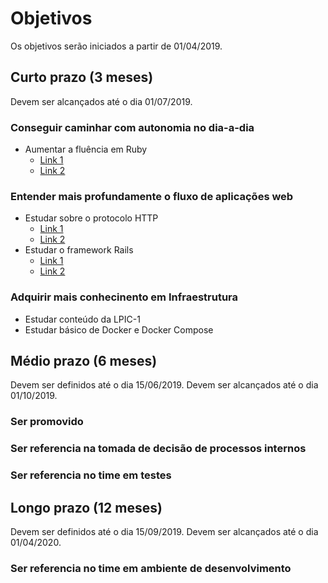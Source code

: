 # Objetivos
Os objetivos serão iniciados a partir de 01/04/2019.

## Curto prazo (3 meses)
Devem ser alcançados até o dia 01/07/2019.
### Conseguir caminhar com autonomia no dia-a-dia
- Aumentar a fluência em Ruby
    - [Link 1](https://google.com)
    - [Link 2](https://google.com)
### Entender mais profundamente o fluxo de aplicações web
- Estudar sobre o protocolo HTTP
    - [Link 1](https://google.com)
    - [Link 2](https://google.com)
- Estudar o framework Rails
    - [Link 1](https://google.com)
    - [Link 2](https://google.com)
### Adquirir mais conhecinento em Infraestrutura
- Estudar conteúdo da LPIC-1
- Estudar básico de Docker e Docker Compose

## Médio prazo (6 meses)
Devem ser definidos até o dia 15/06/2019.
Devem ser alcançados até o dia 01/10/2019.
### Ser promovido
### Ser referencia na tomada de decisão de processos internos
### Ser referencia no time em testes

## Longo prazo (12 meses)
Devem ser definidos até o dia 15/09/2019.
Devem ser alcançados até o dia 01/04/2020.
### Ser referencia no time em ambiente de desenvolvimento

